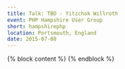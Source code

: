 ```yaml
---
title: Talk: TBD - Yitzchok Willroth
event: PHP Hampshire User Group
short: hampshirephp
location: Portsmouth, England
date: 2015-07-08
---
```

{% block content %}
{% endblock %}